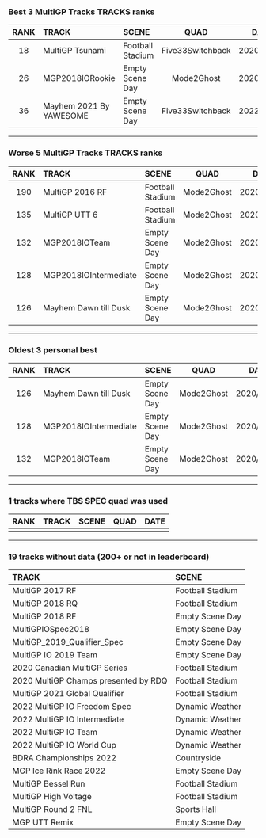 ### Best 3 MultiGP Tracks TRACKS ranks
|RANK|TRACK|SCENE|QUAD|DATE|
|:---:|:---|:---|:---:|:---:|
|18|MultiGP Tsunami|Football Stadium|Five33Switchback|2020/04/11|
|26|MGP2018IORookie|Empty Scene Day|Mode2Ghost|2020/04/06|
|36|Mayhem 2021 By YAWESOME|Empty Scene Day|Five33Switchback|2022/04/12|
---
### Worse 5 MultiGP Tracks TRACKS ranks
|RANK|TRACK|SCENE|QUAD|DATE|
|:---:|:---|:---|:---:|:---:|
|190|MultiGP 2016 RF|Football Stadium|Mode2Ghost|2020/04/06|
|135|MultiGP UTT 6|Football Stadium|Mode2Ghost|2020/04/05|
|132|MGP2018IOTeam|Empty Scene Day|Mode2Ghost|2020/04/05|
|128|MGP2018IOIntermediate|Empty Scene Day|Mode2Ghost|2020/04/05|
|126|Mayhem Dawn till Dusk|Empty Scene Day|Mode2Ghost|2020/04/05|
---
### Oldest 3 personal best
|RANK|TRACK|SCENE|QUAD|DATE|
|:---:|:---|:---|:---:|:---:|
|126|Mayhem Dawn till Dusk|Empty Scene Day|Mode2Ghost|2020/04/05|
|128|MGP2018IOIntermediate|Empty Scene Day|Mode2Ghost|2020/04/05|
|132|MGP2018IOTeam|Empty Scene Day|Mode2Ghost|2020/04/05|
---
### 1 tracks where TBS SPEC quad was used
|RANK|TRACK|SCENE|QUAD|DATE|
|:---:|:---|:---|:---:|:---:|
||||||
---
### 19 tracks without data (200+ or not in leaderboard)
|TRACK|SCENE|
|:---|:---|
|MultiGP 2017 RF|Football Stadium|
|MultiGP 2018 RQ|Football Stadium|
|MultiGP 2018 RF|Empty Scene Day|
|MultiGPIOSpec2018|Empty Scene Day|
|MultiGP_2019_Qualifier_Spec|Empty Scene Day|
|MultiGP IO 2019 Team|Empty Scene Day|
|2020 Canadian MultiGP Series|Football Stadium|
|2020 MultiGP Champs presented by RDQ|Football Stadium|
|MultiGP 2021 Global Qualifier|Football Stadium|
|2022 MultiGP IO Freedom Spec|Dynamic Weather|
|2022 MultiGP IO Intermediate|Dynamic Weather|
|2022 MultiGP IO Team|Dynamic Weather|
|2022 MultiGP IO World Cup|Dynamic Weather|
|BDRA Championships 2022|Countryside|
|MGP Ice Rink Race 2022|Empty Scene Day|
|MultiGP Bessel Run|Football Stadium|
|MultiGP High Voltage|Football Stadium|
|MultiGP Round 2 FNL|Sports Hall|
|MGP UTT Remix|Empty Scene Day|
